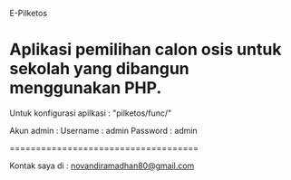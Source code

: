 E-Pilketos

Aplikasi pemilihan calon osis untuk sekolah yang dibangun menggunakan PHP.
=============================================================================


Untuk konfigurasi apilkasi :
"pilketos/func/"

Akun admin :
Username : admin
Password : admin


====================================

Kontak saya di :
novandiramadhan80@gmail.com
